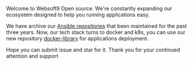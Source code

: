 Welcome to Websoft9 Open source. We're constantly expanding our ecosystem designed to help you running applications easy. 

We have archive our [Ansible repositories](https://github.com/Websoft9Archive) that been maintained for the past three years. 
Now, our tech stack turns to docker and k8s, you can use our new repository [docker-library](https://github.com/Websoft9/docker-library) for applications deployment.

Hope you can submit issue and star for it. Thank you for your continued attention and support
